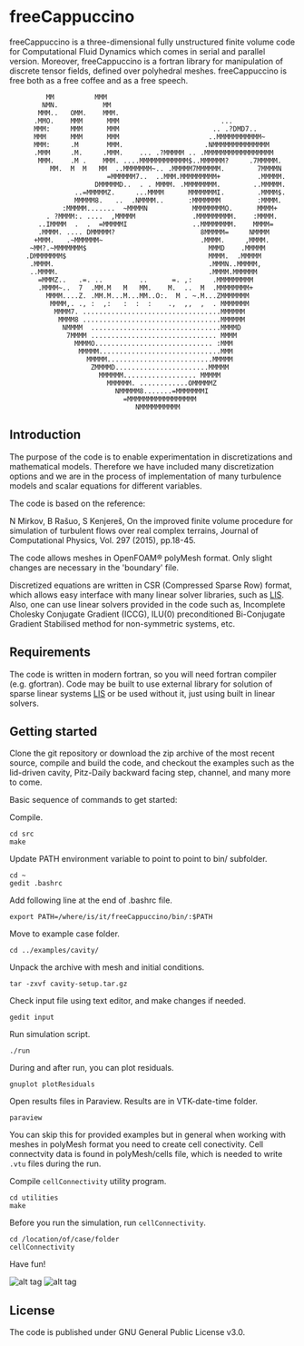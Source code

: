 # freeCappuccino
freeCappuccino is a three-dimensional fully unstructured finite volume code for Computational Fluid Dynamics which comes in serial and parallel version.
Moreover, freeCappuccino is a fortran library for manipulation of discrete tensor fields, defined over polyhedral meshes.
freeCappuccino is free both as a free coffee and as a free speech.

             MM          MMM
            NMN.           MM
           MMM..   OMM.    MMM.
          .MMO.    MMM      MMM                         ...
          MMM:     MMM      MMM                       .. .?DMD7..
          MMM      MMM      MMM                      ..MMMMMMMMMMM~
          MMM:     .M       MMM.                    .NMMMMMMMMMMMMMM
          .MMM     .M.     .MMM.    ... .?MMMMM .. .MMMMMMMMMMMMMMMMM
           MMM.    .M .    MMM. ....MMMMMMMMMMMM$..MMMMMM?     .7MMMMM.
              MM.  M  M   MM  ..MMMMMMM~.. .MMMMM7MMMMMM.        7MMMMN
                            =MMMMMM7..  ..MMM.MMMMMMMMM+         .MMMMM.
                         DMMMMMD..  . . MMMM. .MMMMMMMM.        ..MMMMM.
                    ..=MMMMMZ.     ...MMMM      MMMMMMMI.        .MMMM$.
                    MMMMM8.   ..  .NMMMM..      :MMMMMMM         :MMMM.
                 :MMMMM.......  ~MMMMN           MMMMMMMMO.      MMMM+
             . ?MMMM:. ....  ,MMMMM              .MMMMMMMMM.    :MMMM.
           ..IMMMM  .  .  =MMMMMI                ..MMMMMMMM.    MMMM=
           .MMMM. .... DMMMMM?                     8MMMMM=     NMMMM
          +MMM.   .~MMMMMM~                        .MMMM.     ,MMMM.
         ~MM?.~MMMMMMM$                              MMMD    .MMMMM
        .DMMMMMMM$                                   MMMM.  .MMMMM
         .MMMM.                                      .MMMN..MMMMM,
         ..MMMM.                                     .MMMM.MMMMMM
           =MMMZ..   .=. ..         ..      =. ,:     .MMMMMMMMM
           .MMMM~..  7  .MM.M   M   MM.    M.  ..  M  .MMMMMMMM+
             MMMM....Z. .MM.M...M...MM..O:.  M . ~.M...ZMMMMMMM
              MMMM,. ., :  ,:   :  :  :    .,  ,,  ,  . MMMMMMM
               MMMM7. ..................................MMMMMM
                MMMM8 ..................................MMMMMM
                 NMMMM  ................................MMMMD
                  7MMMM ............................... MMMM
                    MMMMO............................. :MMM
                     MMMMM..............................MMM
                       MMMMM..........................MMMMM
                        ZMMMMD.......................MMMMM
                          MMMMMM.................. MMMMM
                            MMMMMM. ............OMMMMMZ
                              NMMMMM8.......=MMMMMMMI
                                =MMMMMMMMMMMMMMMMM
                                   NMMMMMMMMMM

Introduction
------------------
The purpose of the code is to enable experimentation in discretizations and mathematical models. Therefore we have included many discretization options and we are in the process of implementation of many turbulence models and scalar equations for different variables.

The code is based on the reference:

N Mirkov, B Rašuo, S Kenjereš, On the improved finite volume procedure for simulation of turbulent flows over real complex terrains, Journal of Computational Physics, Vol. 297 (2015), pp.18-45.

The code allows meshes in OpenFOAM® polyMesh format. Only slight changes are necessary in the 'boundary' file. 

Discretized equations are written in CSR (Compressed Sparse Row) format, which allows easy interface with many linear solver libraries, such as [LIS](http://www.ssisc.org/lis/). Also, one can use linear solvers provided in the code such as, Incomplete Cholesky Conjugate Gradient (ICCG), ILU(0) preconditioned Bi-Conjugate Gradient Stabilised method for non-symmetric systems, etc.

Requirements
-----------------
The code is written in modern fortran, so you will need fortran compiler (e.g. gfortran). Code may be built to use external library for solution of sparse linear systems [LIS](http://www.ssisc.org/lis/) or be used without it, just using built in linear solvers.

Getting started
-----------------
Clone the git repository or download the zip archive of the most recent source, compile and build the code, and checkout the examples such as the lid-driven cavity, Pitz-Daily backward facing step, channel, and many more to come.

Basic sequence of commands to get started:

Compile.
```
cd src
make
```

Update PATH environment variable to point to point to bin/ subfolder.
```
cd ~
gedit .bashrc
```

Add following line at the end of .bashrc file.
```
export PATH=/where/is/it/freeCappuccino/bin/:$PATH
```

Move to example case folder.
```
cd ../examples/cavity/
```

Unpack the archive with mesh and initial conditions.
```
tar -zxvf cavity-setup.tar.gz
```

Check input file using text editor, and make changes if needed.
```
gedit input
```

Run simulation script.
```
./run
```

During and after run, you can plot residuals.
```
gnuplot plotResiduals
```

Open results files in Paraview. Results are in VTK-date-time folder.
```
paraview
```


You can skip this for provided examples but in general when working with meshes in polyMesh format you need to create cell conectivity. Cell connectvity data is found in polyMesh/cells file, which is needed to write `.vtu` files during the run. 

Compile `cellConnectivity` utility program.
```
cd utilities
make
```

Before you run the simulation, run `cellConnectivity`.
```
cd /location/of/case/folder
cellConnectivity
```

Have fun!

![alt tag](https://github.com/nikola-m/freeCappuccino/blob/master/examples/cavity/cavity-t0.5.png)
![alt tag](https://github.com/nikola-m/freeCappuccino/blob/master/examples/pitzDaily/004.png)

License
------------------
The code is published under GNU General Public License v3.0.
